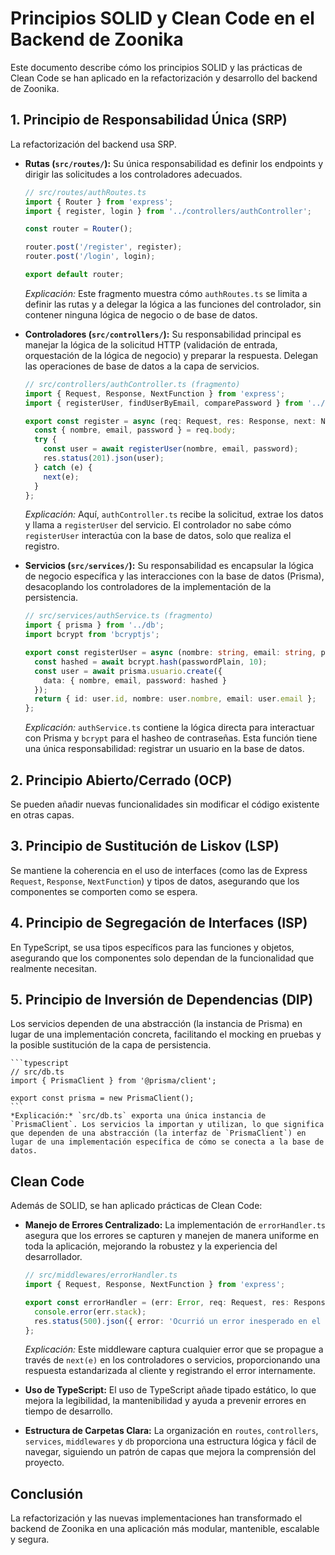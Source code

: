 # Principios SOLID y Clean Code en el Backend de Zoonika

Este documento describe cómo los principios SOLID y las prácticas de Clean Code se han aplicado en la refactorización y desarrollo del backend de Zoonika.

## 1. Principio de Responsabilidad Única (SRP)

La refactorización del backend usa SRP.

*   **Rutas (`src/routes/`):** Su única responsabilidad es definir los endpoints y dirigir las solicitudes a los controladores adecuados.

    ```typescript
    // src/routes/authRoutes.ts
    import { Router } from 'express';
    import { register, login } from '../controllers/authController';

    const router = Router();

    router.post('/register', register);
    router.post('/login', login);

    export default router;
    ```
    *Explicación:* Este fragmento muestra cómo `authRoutes.ts` se limita a definir las rutas y a delegar la lógica a las funciones del controlador, sin contener ninguna lógica de negocio o de base de datos.

*   **Controladores (`src/controllers/`):** Su responsabilidad principal es manejar la lógica de la solicitud HTTP (validación de entrada, orquestación de la lógica de negocio) y preparar la respuesta. Delegan las operaciones de base de datos a la capa de servicios.

    ```typescript
    // src/controllers/authController.ts (fragmento)
    import { Request, Response, NextFunction } from 'express';
    import { registerUser, findUserByEmail, comparePassword } from '../services/authService';

    export const register = async (req: Request, res: Response, next: NextFunction) => {
      const { nombre, email, password } = req.body;
      try {
        const user = await registerUser(nombre, email, password);
        res.status(201).json(user);
      } catch (e) {
        next(e);
      }
    };
    ```
    *Explicación:* Aquí, `authController.ts` recibe la solicitud, extrae los datos y llama a `registerUser` del servicio. El controlador no sabe cómo `registerUser` interactúa con la base de datos, solo que realiza el registro.

*   **Servicios (`src/services/`):** Su responsabilidad es encapsular la lógica de negocio específica y las interacciones con la base de datos (Prisma), desacoplando los controladores de la implementación de la persistencia.

    ```typescript
    // src/services/authService.ts (fragmento)
    import { prisma } from '../db';
    import bcrypt from 'bcryptjs';

    export const registerUser = async (nombre: string, email: string, passwordPlain: string) => {
      const hashed = await bcrypt.hash(passwordPlain, 10);
      const user = await prisma.usuario.create({
        data: { nombre, email, password: hashed }
      });
      return { id: user.id, nombre: user.nombre, email: user.email };
    };
    ```
    *Explicación:* `authService.ts` contiene la lógica directa para interactuar con Prisma y `bcrypt` para el hasheo de contraseñas. Esta función tiene una única responsabilidad: registrar un usuario en la base de datos.

## 2. Principio Abierto/Cerrado (OCP)

Se pueden añadir nuevas funcionalidades sin modificar el código existente en otras capas.

## 3. Principio de Sustitución de Liskov (LSP)

Se mantiene la coherencia en el uso de interfaces (como las de Express `Request`, `Response`, `NextFunction`) y tipos de datos, asegurando que los componentes se comporten como se espera.

## 4. Principio de Segregación de Interfaces (ISP)

En TypeScript, se usa tipos específicos para las funciones y objetos, asegurando que los componentes solo dependan de la funcionalidad que realmente necesitan.

## 5. Principio de Inversión de Dependencias (DIP)

Los servicios dependen de una abstracción (la instancia de Prisma) en lugar de una implementación concreta, facilitando el mocking en pruebas y la posible sustitución de la capa de persistencia.

    ```typescript
    // src/db.ts
    import { PrismaClient } from '@prisma/client';

    export const prisma = new PrismaClient();
    ```
    *Explicación:* `src/db.ts` exporta una única instancia de `PrismaClient`. Los servicios la importan y utilizan, lo que significa que dependen de una abstracción (la interfaz de `PrismaClient`) en lugar de una implementación específica de cómo se conecta a la base de datos.

## Clean Code

Además de SOLID, se han aplicado prácticas de Clean Code:

*   **Manejo de Errores Centralizado:** La implementación de `errorHandler.ts` asegura que los errores se capturen y manejen de manera uniforme en toda la aplicación, mejorando la robustez y la experiencia del desarrollador.

    ```typescript
    // src/middlewares/errorHandler.ts
    import { Request, Response, NextFunction } from 'express';

    export const errorHandler = (err: Error, req: Request, res: Response, next: NextFunction) => {
      console.error(err.stack);
      res.status(500).json({ error: 'Ocurrió un error inesperado en el servidor.' });
    };
    ```
    *Explicación:* Este middleware captura cualquier error que se propague a través de `next(e)` en los controladores o servicios, proporcionando una respuesta estandarizada al cliente y registrando el error internamente.

*   **Uso de TypeScript:** El uso de TypeScript añade tipado estático, lo que mejora la legibilidad, la mantenibilidad y ayuda a prevenir errores en tiempo de desarrollo.

*   **Estructura de Carpetas Clara:** La organización en `routes`, `controllers`, `services`, `middlewares` y `db` proporciona una estructura lógica y fácil de navegar, siguiendo un patrón de capas que mejora la comprensión del proyecto.

## Conclusión

La refactorización y las nuevas implementaciones han transformado el backend de Zoonika en una aplicación más modular, mantenible, escalable y segura.
